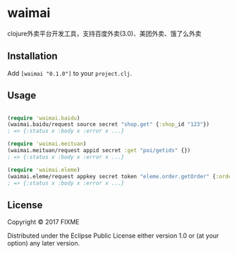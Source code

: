 # waimai

clojure外卖平台开发工具，支持百度外卖(3.0)、美团外卖、饿了么外卖

## Installation

Add `[waimai "0.1.0"]` to your `project.clj`.

## Usage

```clojure

(require 'waimai.baidu)
(waimai.baidu/request source secret "shop.get" {:shop_id "123"})
; => {:status x :body x :error x ...}

(require 'waimai.meituan)
(waimai.meituan/request appid secret :get "poi/getids" {})
; => {:status x :body x :error x ...}

(require 'waimai.eleme)
(waimai.eleme/request appkey secret token "eleme.order.getOrder" {:orderId "123"})
; => {:status x :body x :error x ...}

```

## License

Copyright © 2017 FIXME

Distributed under the Eclipse Public License either version 1.0 or (at
your option) any later version.
